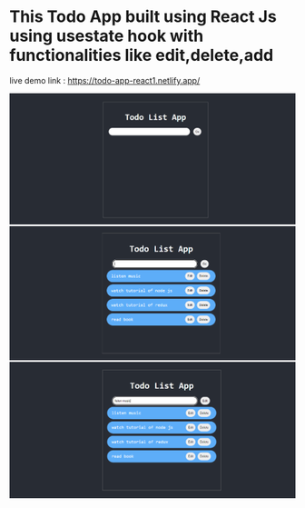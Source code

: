 <h1> This Todo App built using React Js using usestate hook with functionalities like edit,delete,add </h1>

live demo link : https://todo-app-react1.netlify.app/

![](https://github.com/KRISHNAPRASADEK/Todo-App-React/blob/master/public/1%20(1).png)
<br/>
![](https://github.com/KRISHNAPRASADEK/Todo-App-React/blob/master/public/1%20(2).png)
<br/>
![](https://github.com/KRISHNAPRASADEK/Todo-App-React/blob/master/public/1%20(3).png)
